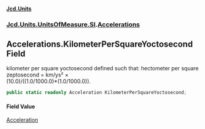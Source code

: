 #### [Jcd.Units](index.md 'index')
### [Jcd.Units.UnitsOfMeasure.SI](Jcd.Units.UnitsOfMeasure.SI.md 'Jcd.Units.UnitsOfMeasure.SI').[Accelerations](Accelerations.md 'Jcd.Units.UnitsOfMeasure.SI.Accelerations')

## Accelerations.KilometerPerSquareYoctosecond Field

kilometer per square yoctosecond defined such that: hectometer per square zeptosecond = km/ys² ×  
(10.0)/((1.0/1000.0)*(1.0/1000.0)).

```csharp
public static readonly Acceleration KilometerPerSquareYoctosecond;
```

#### Field Value
[Acceleration](Acceleration.md 'Jcd.Units.UnitTypes.Acceleration')
